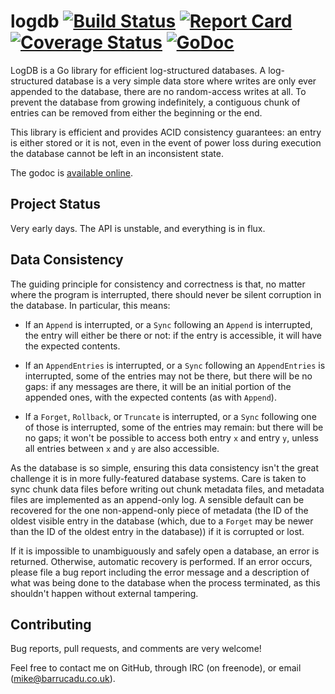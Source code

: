 logdb [![Build Status][travis-badge]][travis] [![Report Card][goreport-badge]][goreport] [![Coverage Status][coveralls-badge]][coveralls] [![GoDoc][godoc-badge]][godoc]
=====

LogDB is a Go library for efficient log-structured databases.  A log-structured
database is a very simple data store where writes are only ever appended to the
database, there are no random-access writes at all.  To prevent the database
from growing indefinitely, a contiguous chunk of entries can be removed from
either the beginning or the end.

This library is efficient and provides ACID consistency guarantees: an entry is
either stored or it is not, even in the event of power loss during execution
the database cannot be left in an inconsistent state.

The godoc is [available online][godoc].

[travis]: <https://travis-ci.org/barrucadu/logdb>
[travis-badge]: <https://travis-ci.org/barrucadu/logdb.svg?branch=master>
[goreport]: <https://goreportcard.com/report/github.com/barrucadu/logdb>
[goreport-badge]: <https://img.shields.io/badge/go_report-A-brightgreen.svg?style=flat>
[coveralls]: <https://coveralls.io/r/barrucadu/logdb?branch=master>
[coveralls-badge]: <https://coveralls.io/repos/barrucadu/logdb/badge.svg?branch=master>
[godoc]: <https://godoc.org/github.com/barrucadu/logdb>
[godoc-badge]: <https://godoc.org/github.com/barrucadu/logdb?status.svg>


Project Status
--------------

Very early days.  The API is unstable, and everything is in flux.


Data Consistency
----------------

The guiding principle for consistency and correctness is that, no
matter where the program is interrupted, there should never be silent
corruption in the database. In particular, this means:

- If an `Append` is interrupted, or a `Sync` following an `Append` is
  interrupted, the entry will either be there or not: if the entry is
  accessible, it will have the expected contents.

- If an `AppendEntries` is interrupted, or a `Sync` following an
  `AppendEntries` is interrupted, some of the entries may not be
  there, but there will be no gaps: if any messages are there, it will
  be an initial portion of the appended ones, with the expected
  contents (as with `Append`).

- If a `Forget`, `Rollback`, or `Truncate` is interrupted, or a `Sync`
  following one of those is interrupted, some of the entries may
  remain: but there will be no gaps; it won't be possible to access
  both entry `x` and entry `y`, unless all entries between `x` and `y`
  are also accessible.

As the database is so simple, ensuring this data consistency isn't the
great challenge it is in more fully-featured database systems. Care is
taken to sync chunk data files before writing out chunk metadata
files, and metadata files are implemented as an append-only log. A
sensible default can be recovered for the one non-append-only piece of
metadata (the ID of the oldest visible entry in the database (which,
due to a `Forget` may be newer than the ID of the oldest entry in the
database)) if it is corrupted or lost.

If it is impossible to unambiguously and safely open a database, an
error is returned. Otherwise, automatic recovery is performed. If an
error occurs, please file a bug report including the error message and
a description of what was being done to the database when the process
terminated, as this shouldn't happen without external tampering.


Contributing
------------

Bug reports, pull requests, and comments are very welcome!

Feel free to contact me on GitHub, through IRC (on freenode), or email
(mike@barrucadu.co.uk).
